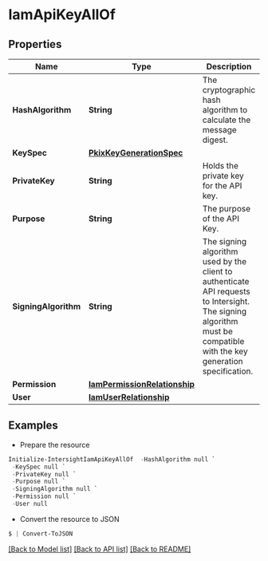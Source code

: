 # IamApiKeyAllOf
## Properties

Name | Type | Description | Notes
------------ | ------------- | ------------- | -------------
**HashAlgorithm** | **String** | The cryptographic hash algorithm to calculate the message digest. | [optional] [default to "SHA256"]
**KeySpec** | [**PkixKeyGenerationSpec**](PkixKeyGenerationSpec.md) |  | [optional] 
**PrivateKey** | **String** | Holds the private key for the API key. | [optional] 
**Purpose** | **String** | The purpose of the API Key. | [optional] 
**SigningAlgorithm** | **String** | The signing algorithm used by the client to authenticate API requests to Intersight. The signing algorithm must be compatible with the key generation specification. | [optional] [default to "RSASSA-PKCS1-v1_5"]
**Permission** | [**IamPermissionRelationship**](IamPermissionRelationship.md) |  | [optional] 
**User** | [**IamUserRelationship**](IamUserRelationship.md) |  | [optional] 

## Examples

- Prepare the resource
```powershell
Initialize-IntersightIamApiKeyAllOf  -HashAlgorithm null `
 -KeySpec null `
 -PrivateKey null `
 -Purpose null `
 -SigningAlgorithm null `
 -Permission null `
 -User null
```

- Convert the resource to JSON
```powershell
$ | Convert-ToJSON
```

[[Back to Model list]](../README.md#documentation-for-models) [[Back to API list]](../README.md#documentation-for-api-endpoints) [[Back to README]](../README.md)

